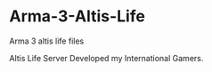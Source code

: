 # Arma-3-Altis-Life
Arma 3 altis life files 

Altis Life Server Developed my International Gamers. 
